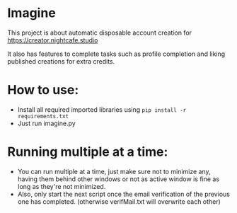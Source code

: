 # Imagine

This project is about automatic disposable account creation for https://creator.nightcafe.studio

It also has features to complete tasks such as profile completion and liking published creations for extra credits.

# How to use:

- Install all required imported libraries using `pip install -r requirements.txt`
- Just run imagine.py

# Running multiple at a time:

- You can run multiple at a time, just make sure not to minimize any, having them behind other windows or not as active window is fine as long as they're not minimized.
- Also, only start the next script once the email verification of the previous one has completed. (otherwise verifMail.txt will overwrite each other)
